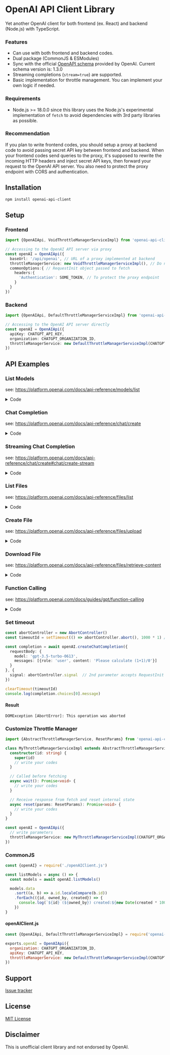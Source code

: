 # OpenAI API Client Library
Yet another OpenAI client for both frontend (ex. React) and backend (Node.js) with TypeScript.

### Features
* Can use with both frontend and backend codes.
* Dual package (CommonJS & ESModules)
* Sync with the official [OpenAPI schema](https://raw.githubusercontent.com/openai/openai-openapi/master/openapi.yaml) provided by OpenAI. Current schema version is: 1.3.0
* Streaming completions (`stream=true`) are supported.
* Basic implementation for throttle management. You can implement your own logic if needed.

### Requirements
* Node.js >= 18.0.0 since this library uses the Node.js's experimental implementation of `fetch`
  to avoid dependencies with 3rd party libraries as possible.

### Recommendation
If you plan to write frontend codes, you should setup a proxy at backend code to avoid passing secret API key between frontend and backend.
When your frontend codes send queries to the proxy, it's supposed to rewrite the incoming HTTP headers and inject secret API keys, then forward your request to the OpenAI API server.
You also need to protect the proxy endpoint with CORS and authentication.

## Installation
```bash
npm install openai-api-client
```

## Setup
### Frontend
```typescript
import {OpenAIApi, VoidThrottleManagerServiceImpl} from 'openai-api-client'

// Accessing to the OpenAI API server via proxy
const openAI = OpenAIApi({
  baseUrl: '/api/openai', // URL of a proxy implemented at backend
  throttleManagerService: new VoidThrottleManagerServiceImpl(), // Do not care about rate limit as the proxy handles.
  commonOptions:{ // RequestInit object passed to fetch
    headers:{
      'Authentication': SOME_TOKEN, // To protect the proxy endpoint
    }
  }
})
```
### Backend
```typescript
import {OpenAIApi, DefaultThrottleManagerServiceImpl} from 'openai-api-client'

// Accessing to the OpenAI API server directly
const openAI = OpenAIApi({
  apiKey: CHATGPT_API_KEY,
  organization: CHATGPT_ORGANIZATION_ID,
  throttleManagerService: new DefaultThrottleManagerServiceImpl(CHATGPT_ORGANIZATION_ID)
})
```

## API Examples

### List Models
see: https://platform.openai.com/docs/api-reference/models/list
<details>
  <summary>Code</summary>

```typescript
const models = await openAI.listModels()

models.data
  .sort((a, b) => a.id.localeCompare(b.id))
  .forEach(({id, owned_by, object, created}) => {
    console.log(`${id} (${owned_by}) created:${new Date(created * 1000).toISOString()}`)
  })
```

#### Result
```text
ada (openai) created:2022-04-07T18:51:31.000Z
ada-code-search-code (openai-dev) created:2022-04-28T19:01:45.000Z
ada-code-search-text (openai-dev) created:2022-04-28T19:01:50.000Z
...
```
</details>

### Chat Completion
see: https://platform.openai.com/docs/api-reference/chat/create

<details>
  <summary>Code</summary>

```typescript
import {Schemas} from 'openai-api-client'
import ChatCompletionRequestMessage = Schemas.ChatCompletionRequestMessage

const messages: Array<ChatCompletionRequestMessage> = [
  {role: 'user', content: 'Please calculate (1+1)/0'},
]

const completion = await openAI.createChatCompletion({
  requestBody: {
    model: 'gpt-3.5-turbo-0613',
    messages
  }
})

console.log(completion.choices[0].message)
```

#### Result
```text
{
  role: 'assistant',
  content: 'The expression (1+1)/0 is undefined. Dividing any number by zero is undefined in mathematics.'
}
```
</details>

### Streaming Chat Completion
see: https://platform.openai.com/docs/api-reference/chat/create#chat/create-stream

<details>
  <summary>Code</summary>

```typescript
import {
  CreateChatCompletionStreamResponse,
} from 'openai-api-client'

// Return nothing when the 'stream' option is true
void openAI.createChatCompletion({
  requestBody: {
    model: 'gpt-3.5-turbo-0613',
    stream: true,
    messages: [
      {
        role: 'user',
        content: 'Please explain yourself and predict the future of the relationships between you and human.',
      }
    ]
  }
}, {
  // Callback function when streaming begins.
  onOpen: () => {
    console.log('\n[onOpen]')
  },
  // Callback function when receiving delta.
  onMessage: (json: CreateChatCompletionStreamResponse) => {
    // or cast 'json' variable with CreateCompletionStreamResponse type
    // if you call openAI.createCompletion
    const content = json.choices[0].delta?.content
    if (content) {
      process.stdout.write(content)
    }
  },
  // Callback function when streaming ends.
  onClose: () => {
    console.log('\n[onClose]')
  },
})
```
#### Result (Streaming)
```text
[onOpen]
As an AI created by OpenAI, I am designed to assist humans by providing information, answering questions, and engaging in conversations. However, it is important to note that I am just a software program and do not possess personal experiences, emotions, or consciousness.

In terms of the future of relationships between AI, like myself, and humans, it is likely to continue evolving and becoming more advanced. AI technology is constantly improving, and we can expect further integration of AI into our daily lives. This could range from virtual assistants like me becoming more intelligent and capable of performing complex tasks, to AI being used in various industries such as healthcare, transportation, and customer service.

While AI can enhance efficiency and convenience in our lives, the ethical and societal implications of this technology should also be carefully considered. Questions about data privacy, job displacement, and the impact on human social interactions are just some of the aspects that require thoughtful examination as AI continues to progress.

Ultimately, the future relationships between AI and humans will depend on how we navigate these issues and strike a balance between the benefits of AI and the human values that should guide its development and deployment.
[onClose]
```
</details>

### List Files
see: https://platform.openai.com/docs/api-reference/files/list

<details>
  <summary>Code</summary>

```typescript
const files = await openAI.listFiles()

files.data.forEach(({filename, purpose, created_at, status}) => {
  console.log(`${filename} (${purpose}) Created:${new Date(created_at*1000).toISOString()} status:${status}`)
})
```
#### Result
```text
compiled_results.csv (fine-tune-results) Created:2023-05-19T01:19:55.000Z status:processed
training-data.jsonl (fine-tune) Created:2023-05-19T01:15:35.000Z status:processed
```
</details>

### Create File
see: https://platform.openai.com/docs/api-reference/files/upload

<details>
  <summary>Code</summary>

```typescript
const {filename, purpose, created_at, status} = await openAI.createFile({
  requestBody: {
    file: fileToBlobWithFilename(filePath),
    purpose: 'fine-tune'
  }
})

console.log(`${filename} (${purpose}) Created:${new Date(created_at * 1000).toISOString()} status:${status}`)
```

#### fileToBlobWithFilename (for backend)
This library does not contain code for making BlobWithFilename object
as it will cause conflicts between frontend and backend environment (fail to load 'path' and 'fs' libraries in frontend).
```typescript
import {BlobWithFilename} from 'openai-api-client'
import path from 'path'
import {readFileSync} from 'fs'

const fileToBlobWithFilename = (filePath: string): BlobWithFilename => {
  const filename = path.basename(filePath)
  const buffer = readFileSync(filePath)

  return new BlobWithFilename([buffer], filename)
}
```

#### Result
```text
training-dummy-data.jsonl (fine-tune) Created:2023-06-15T12:42:27.000Z status:uploaded
```
</details>


### Download File
see: https://platform.openai.com/docs/api-reference/files/retrieve-content

<details>
  <summary>Code</summary>

```typescript
const content: string = await openAI.downloadFile({
  parameter: {
    file_id: id
  }
})
```
</details>


### Function Calling
see: https://platform.openai.com/docs/guides/gpt/function-calling

<details>
  <summary>Code</summary>

```typescript
import {Schemas} from 'openai-api-client'
import ChatCompletionResponseMessage = Schemas.ChatCompletionResponseMessage

import getCurrentWeatherSchema from '../schema/get_current_weather.json' assert {type: 'json'}

// Generated by 'json-schema-to-typescript' library
import {GetCurrentWeather} from '../generated/get_current_weather.js'

const model = 'gpt-3.5-turbo-0613'

// Example dummy function hard coded to return the same weather
// In production, this could be your backend API or an external API
const getCurrentWeather = ({location, unit}: { location: string, unit?: string }) => {
  const weather_info = {
    'location': location,
    'temperature': '72',
    'unit': unit || 'fahrenheit',
    'forecast': ['sunny', 'windy'],
  }

  return JSON.stringify(weather_info)
}

// Step 1, send model the user query and what functions it has access to
const completion = await openAI.createChatCompletion({
  requestBody: {
    model,
    messages: [{
      'role': 'user', 'content': "What's the weather like in Boston?"
    }],
    functions: [
      {
        'name': 'get_current_weather',
        'description': 'Get the current weather in a given location',
        'parameters': getCurrentWeatherSchema,
      }
    ],
    function_call: 'auto'
  }
})

type ChatCompletionResponseMessageWithGetCurrentWeather =
  ChatCompletionResponseMessage & GetCurrentWeather
  | undefined

const message = completion.choices[0].message as
  ChatCompletionResponseMessageWithGetCurrentWeather

// Step 2, check if the model wants to call a function
if (message?.function_call) {
  const functionName = message.function_call.name

  // Step 3, call the function
  // Note: the JSON response from the model may not be valid JSON
  const functionResponse = getCurrentWeather({
    location: message.location,
    unit: message.unit
  })

  // Step 4, send model the info on the function call and function response
  const secondResponse = await openAI.createChatCompletion(
    {
      requestBody: {
        model,
        messages: [
          {'role': 'user', 'content': 'What is the weather like in boston?'},
          message,
          {
            'role': 'function',
            'name': functionName,
            'content': functionResponse,
          },
        ]
      }
    }
  )

  console.log(secondResponse.choices[0].message)
}
```

#### get_current_weather.json
```json
{
  "type": "object",
  "properties": {
    "location": {
      "type": "string",
      "description": "The city and state, e.g. San Francisco, CA"
    },
    "unit": {
      "type": "string",
      "enum": [
        "celsius",
        "fahrenheit"
      ]
    }
  },
  "required": [
    "location"
  ]
}
```

#### get_current_weather.d.ts
```typescript
/* eslint-disable */
/**
 * This file was automatically generated by json-schema-to-typescript.
 * DO NOT MODIFY IT BY HAND. Instead, modify the source JSONSchema file,
 * and run json-schema-to-typescript to regenerate this file.
 */

export interface GetCurrentWeather {
  /**
   * The city and state, e.g. San Francisco, CA
   */
  location: string;
  unit?: 'celsius' | 'fahrenheit';
  [k: string]: unknown;
}
```

#### Result
```text
{
  role: 'assistant',
  content: 'The current weather in Boston, MA is sunny with a temperature of 72°F. It is also windy.'
}
```
</details>


### Set timeout
```typescript
const abortController = new AbortController()
const timeoutId = setTimeout(() => abortController.abort(), 1000 * 1) // too short timeout for testing

const completion = await openAI.createChatCompletion({
  requestBody: {
    model: 'gpt-3.5-turbo-0613',
    messages: [{role: 'user', content: 'Please calculate (1+1)/0'}]
  }
}, {
  signal: abortController.signal  // 2nd parameter accepts RequestInit object passed to fetch
})

clearTimeout(timeoutId)
console.log(completion.choices[0].message)
```
#### Result
```text
DOMException [AbortError]: This operation was aborted
```

### Customize Throttle Manager

```typescript
import {AbstractThrottleManagerService, ResetParams} from 'openai-api-client'

class MyThrottleManagerServiceImpl extends AbstractThrottleManagerService {
  constructor(id: string) {
    super(id)
    // write your codes
  }

  // Called before fetching
  async wait(): Promise<void> {
    // write your codes
  }

  // Receive response from fetch and reset internal state
  async reset(params: ResetParams): Promise<void> {
    // write your codes
  }
}

const openAI = OpenAIApi({
  // write parameters
  throttleManagerService: new MyThrottleManagerServiceImpl(CHATGPT_ORGANIZATION_ID)
})
```

### CommonJS

```javascript
const {openAI} = require('./openAIClient.js')

const listModels = async () => {
  const models = await openAI.listModels()

  models.data
    .sort((a, b) => a.id.localeCompare(b.id))
    .forEach(({id, owned_by, created}) => {
      console.log(`${id} (${owned_by}) created:${new Date(created * 1000).toISOString()}`)
    })
}
```
#### openAIClient.js
```javascript
const {OpenAIApi, DefaultThrottleManagerServiceImpl} = require('openai-api-client')

exports.openAI = OpenAIApi({
  organization: CHATGPT_ORGANIZATION_ID,
  apiKey: CHATGPT_API_KEY,
  throttleManagerService: new DefaultThrottleManagerServiceImpl(CHATGPT_ORGANIZATION_ID),
})
```

## Support
[Issue tracker](https://github.com/TAILBONE-jp/openai-api-client/issues)

## License
[MIT License](https://github.com/TAILBONE-jp/openai-api-client/blob/HEAD/LICENSE)

## Disclaimer
This is unofficial client library and not endorsed by OpenAI.
